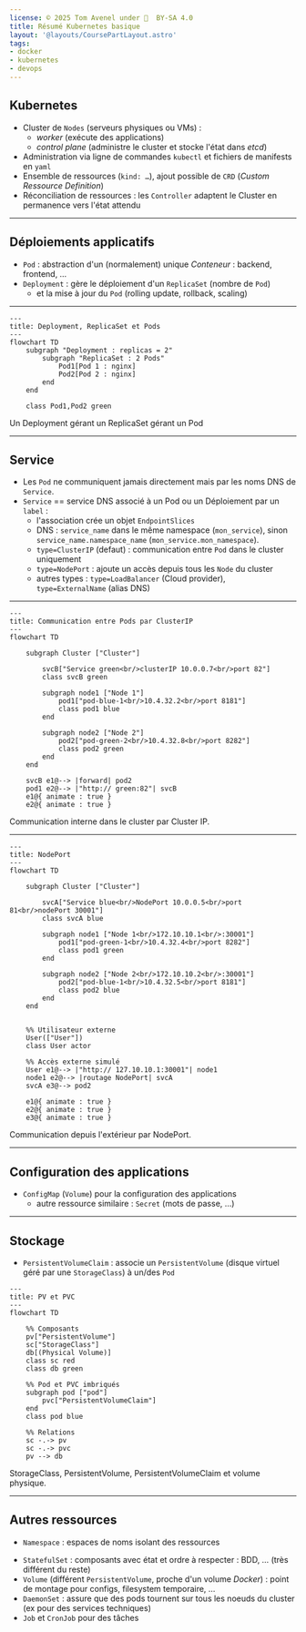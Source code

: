 ```yaml
---
license: © 2025 Tom Avenel under 󰵫  BY-SA 4.0
title: Résumé Kubernetes basique
layout: '@layouts/CoursePartLayout.astro'
tags:
- docker
- kubernetes
- devops
---
```


## Kubernetes

- Cluster de `Nodes` (serveurs physiques ou VMs) :
  - _worker_ (exécute des applications)
  - _control plane_ (administre le cluster et stocke l'état dans _etcd_)
- Administration via ligne de commandes `kubectl` et fichiers de manifests en `yaml`
- Ensemble de ressources (`kind: …`), ajout possible de `CRD` (_Custom Ressource Definition_)
- Réconciliation de ressources : les `Controller` adaptent le Cluster en permanence vers l'état attendu

---

## Déploiements applicatifs

- `Pod` : abstraction d'un (normalement) unique _Conteneur_ : backend, frontend, …
- `Deployment` : gère le déploiement d'un `ReplicaSet` (nombre de `Pod`)
  - et la mise à jour du `Pod` (rolling update, rollback, scaling)

---

```mermaid
---
title: Deployment, ReplicaSet et Pods
---
flowchart TD
    subgraph "Deployment : replicas = 2"
        subgraph "ReplicaSet : 2 Pods"
            Pod1[Pod 1 : nginx]
            Pod2[Pod 2 : nginx]
        end
    end

    class Pod1,Pod2 green
```

<div class="caption">Un Deployment gérant un ReplicaSet gérant un Pod</div> 

---

## Service

- Les `Pod` ne communiquent jamais directement mais par les noms DNS de `Service`.
- `Service` == service DNS associé à un Pod ou un Déploiement par un `label` :
  - l'association crée un objet `EndpointSlices`
  - DNS : `service_name` dans le même namespace (`mon_service`), sinon `service_name.namespace_name` (`mon_service.mon_namespace`).
  - `type=ClusterIP` (defaut) : communication entre `Pod` dans le cluster uniquement
  - `type=NodePort` : ajoute un accès depuis tous les `Node` du cluster
  - autres types : `type=LoadBalancer` (Cloud provider), `type=ExternalName` (alias DNS)


---

```mermaid
---
title: Communication entre Pods par ClusterIP
---
flowchart TD

    subgraph Cluster ["Cluster"]

        svcB["Service green<br/>clusterIP 10.0.0.7<br/>port 82"]
        class svcB green

        subgraph node1 ["Node 1"]
            pod1["pod-blue-1<br/>10.4.32.2<br/>port 8181"]
            class pod1 blue
        end

        subgraph node2 ["Node 2"]
            pod2["pod-green-2<br/>10.4.32.8<br/>port 8282"]
            class pod2 green
        end
    end

    svcB e1@--> |forward| pod2
    pod1 e2@--> |"http:// green:82"| svcB
    e1@{ animate : true }
    e2@{ animate : true }
```

<div class="caption">Communication interne dans le cluster par Cluster IP.</div>

---

```mermaid
---
title: NodePort
---
flowchart TD

    subgraph Cluster ["Cluster"]

        svcA["Service blue<br/>NodePort 10.0.0.5<br/>port 81<br/>nodePort 30001"]
        class svcA blue

        subgraph node1 ["Node 1<br/>172.10.10.1<br/>:30001"]
            pod1["pod-green-1<br/>10.4.32.4<br/>port 8282"]
            class pod1 green
        end

        subgraph node2 ["Node 2<br/>172.10.10.2<br/>:30001"]
            pod2["pod-blue-1<br/>10.4.32.5<br/>port 8181"]
            class pod2 blue
        end
    end


    %% Utilisateur externe
    User(["User"])
    class User actor

    %% Accès externe simulé
    User e1@--> |"http:// 127.10.10.1:30001"| node1
    node1 e2@--> |routage NodePort| svcA
    svcA e3@--> pod2

    e1@{ animate : true }
    e2@{ animate : true }
    e3@{ animate : true }
```
<div class="caption">Communication depuis l'extérieur par NodePort.</div>

---

## Configuration des applications

- `ConfigMap` (`Volume`) pour la configuration des applications
  - autre ressource similaire : `Secret` (mots de passe, …)

---

## Stockage

- `PersistentVolumeClaim` : associe un `PersistentVolume` (disque virtuel géré par une `StorageClass`) à un/des `Pod`

```mermaid
---
title: PV et PVC
---
flowchart TD

    %% Composants
    pv["PersistentVolume"]
    sc["StorageClass"]
    db[(Physical Volume)]
    class sc red
    class db green

    %% Pod et PVC imbriqués
    subgraph pod ["pod"]
        pvc["PersistentVolumeClaim"]
    end
    class pod blue

    %% Relations
    sc -.-> pv
    sc -.-> pvc
    pv --> db
```

<div class="caption">StorageClass, PersistentVolume, PersistentVolumeClaim et volume physique.</div>

---

## Autres ressources

* `Namespace` : espaces de noms isolant des ressources
- `StatefulSet` : composants avec état et ordre à respecter : BDD, … (très différent du reste)
- `Volume` (différent `PersistentVolume`, proche d'un volume _Docker_) : point de montage pour configs, filesystem temporaire, …
- `DaemonSet` : assure que des pods tournent sur tous les noeuds du cluster (ex pour des services techniques)
- `Job` et `CronJob` pour des tâches

